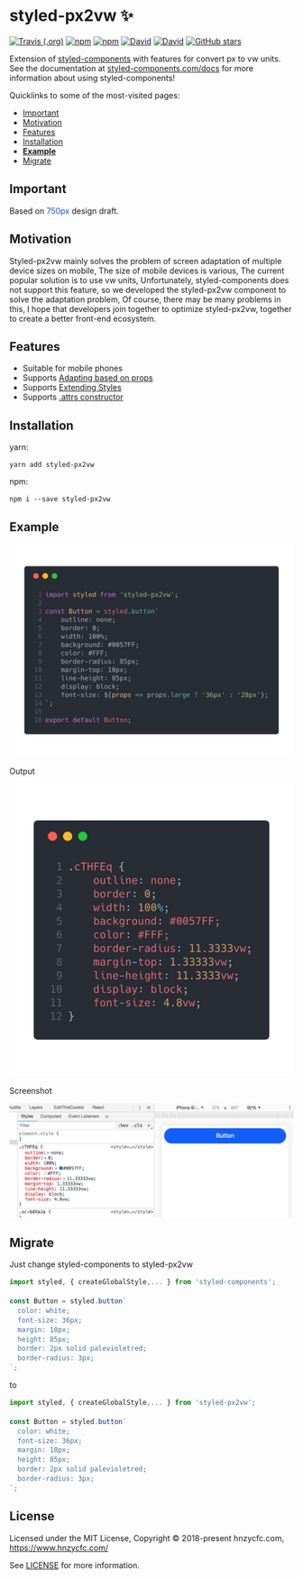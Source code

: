# styled-px2vw ✨
[![Travis (.org)](https://img.shields.io/travis/hnzycfcfed/styled-px2vw.svg?style=flat-square)](https://travis-ci.org/hnzycfcfed/styled-px2vw)
[![npm](https://img.shields.io/npm/v/styled-px2vw.svg?style=flat-square)](https://www.npmjs.com/package/styled-px2vw)
[![npm](https://img.shields.io/npm/dm/styled-px2vw.svg?style=flat-square)](https://www.npmjs.com/package/styled-px2vw)
[![David](https://img.shields.io/david/hnzycfcfed/styled-px2vw.svg?style=flat-square)](https://www.npmjs.com/package/styled-px2vw)
[![David](https://img.shields.io/david/dev/hnzycfcfed/styled-px2vw.svg?style=flat-square)](https://www.npmjs.com/package/styled-px2vw)
[![GitHub stars](https://img.shields.io/github/stars/hnzycfcfed/styled-px2vw.svg?style=flat-square)](https://github.com/hnzycfcfed/styled-px2vw/stargazers)

Extension of [styled-components](https://www.styled-components.com/) with features for convert px to vw units. <br>
See the documentation at [styled-components.com/docs](https://www.styled-components.com/docs) for more information about using styled-components!

Quicklinks to some of the most-visited pages:

- [Important](#important)
- [Motivation](#motivation)
- [Features](#features)
- [Installation](#installation)
- <strong>[Example](#example)</strong>
- [Migrate](#migrate)

## Important
Based on <font color=#0e59d8>750px</font> design draft.

## Motivation
Styled-px2vw mainly solves the problem of screen adaptation of multiple device sizes on mobile, The size of mobile devices is various, The current popular solution is to use vw units, Unfortunately, styled-components does not support this feature, so we developed the styled-px2vw component to solve the adaptation problem, Of course, there may be many problems in this, I hope that developers join together to optimize styled-px2vw, together to create a better front-end ecosystem.

## Features
- Suitable for mobile phones
- Supports [Adapting based on props](https://www.styled-components.com/docs/basics#adapting-based-on-props)
- Supports [Extending Styles](https://www.styled-components.com/docs/basics#extending-styles)
- Supports [.attrs constructor](https://www.styled-components.com/docs/api#attrs)

## Installation
yarn:
```
yarn add styled-px2vw
```
npm:
```
npm i --save styled-px2vw
```

## Example
![style](/docs/images/style.png)

Output

![converted](/docs/images/converted.png)

Screenshot

![screenshot](/docs/screenshot/screenshot.png)

## Migrate
Just change styled-components to styled-px2vw

```javascript
import styled, { createGlobalStyle,... } from 'styled-components';

const Button = styled.button`
  color: white;
  font-size: 36px;
  margin: 10px;
  height: 85px;
  border: 2px solid palevioletred;
  border-radius: 3px;
`;
```
to
```javascript
import styled, { createGlobalStyle,... } from 'styled-px2vw';

const Button = styled.button`
  color: white;
  font-size: 36px;
  margin: 10px;
  height: 85px;
  border: 2px solid palevioletred;
  border-radius: 3px;
`;
```

## License

Licensed under the MIT License, Copyright © 2018-present hnzycfc.com, https://www.hnzycfc.com/

See [LICENSE](./LICENSE) for more information.
